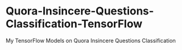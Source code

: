 # Quora-Insincere-Questions-Classification-TensorFlow
My TensorFlow Models on Quora Insincere Questions Classification
